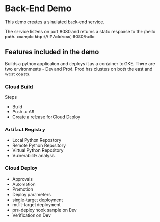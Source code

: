 # Back-End Demo

This demo creates a simulated back-end service.

The service listens on port 8080 and returns a static response to the /hello path. example http://(IP Address):8080/hello

## Features included in the demo

Builds a python application and deploys it as a container to GKE.  There are two environments - Dev and Prod.  Prod has clusters on both the east and west coasts.

### Cloud Build
Steps
- Build
- Push to AR
- Create a release for Cloud Deploy

### Artifact Registry
- Local Python Repository
- Remote Python Repository
- Virtual Python Repository
- Vulnerability analysis

### Cloud Deploy
- Approvals
- Automation
- Promotion
- Deploy parameters
- single-target deployment
- mulit-target deployment
- pre-deploy hook sample on Dev
- Verification on Dev
